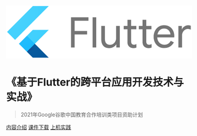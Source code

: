 <!-- _coverpage.md -->

![logo](flutter.png)

# 《基于Flutter的跨平台应用开发技术与实战》

> 2021年Google谷歌中国教育合作培训类项目资助计划

[内容介绍](#内容介绍)
[课件下载](https://github.com/walkman617/Flutter2)
[上机实践](https://f.nkugame.com/#/practice)